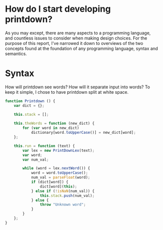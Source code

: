# How do I start developing printdown?

As you may except, there are many aspects to a programming language, and countless issues to consider when making design choices. For the purpose of this report, I've narrowed it down to overviews of the two concepts found at the foundation of any programming language, syntax and semantics. 


# Syntax

How will printdown see words? How will it separate input into words? To keep it simple, I chose to have printdown split at white space. 


```js
function Printdown () {
    var dict = {};

    this.stack = [];
    
    this.theWords = function (new_dict) {
        for (var word in new_dict)
            dictionary[word.toUpperCase()] = new_dict[word];
    };

    this.run = function (text) {
        var lex = new PrintDownLex(text);
        var word;
        var num_val;

        while (word = lex.nextWord()) {
            word = word.toUpperCase();
            num_val = parseFloat(word);
            if (dict[word]) {
                dict[word](this);
            } else if (!isNaN(num_val)) {
                this.stack.push(num_val);
            } else {
                throw "Unknown word";
            }
        }
    };
}
```